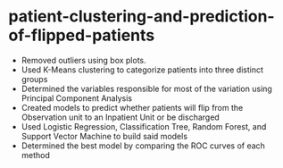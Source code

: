 # patient-clustering-and-prediction-of-flipped-patients

- Removed outliers using box plots.
- Used K-Means clustering to categorize patients into three distinct groups 
- Determined the variables responsible for most of the variation using Principal Component Analysis 
- Created models to predict whether patients will flip from the Observation unit to an Inpatient Unit or be discharged 
- Used Logistic Regression, Classification Tree, Random Forest, and Support Vector Machine to build said models 
- Determined the best model by comparing the ROC curves of each method
